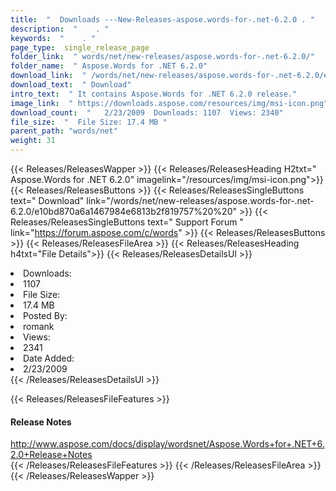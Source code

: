 ```yaml
---
title:  "  Downloads ---New-Releases-aspose.words-for-.net-6.2.0 . " 
description:  "    . " 
keywords:  "    . " 
page_type:  single_release_page
folder_link:  " words/net/new-releases/aspose.words-for-.net-6.2.0/"
folder_name:  " Aspose.Words for .NET 6.2.0"
download_link:  " /words/net/new-releases/aspose.words-for-.net-6.2.0/e10bd870a6a1467984e6813b2f819757"
download_text:  " Download"
intro_text:  " It contains Aspose.Words for .NET 6.2.0 release."
image_link:  " https://downloads.aspose.com/resources/img/msi-icon.png"
download_count:  "   2/23/2009  Downloads: 1107  Views: 2340"
file_size:  "  File Size: 17.4 MB "
parent_path: "words/net"
weight: 31 
---
```


{{< Releases/ReleasesWapper >}}
  {{< Releases/ReleasesHeading H2txt=" Aspose.Words for .NET 6.2.0" imagelink="/resources/img/msi-icon.png">}}
  {{< Releases/ReleasesButtons >}}
    {{< Releases/ReleasesSingleButtons text=" Download" link="/words/net/new-releases/aspose.words-for-.net-6.2.0/e10bd870a6a1467984e6813b2f819757%20%20" >}}
    {{< Releases/ReleasesSingleButtons text=" Support Forum " link="https://forum.aspose.com/c/words" >}}
  {{< Releases/ReleasesButtons >}}
  {{< Releases/ReleasesFileArea >}}
    {{< Releases/ReleasesHeading h4txt="File Details">}}
    {{< Releases/ReleasesDetailsUl >}}
             <li>Downloads:</li><li>1107</li><li>File Size:</li><li>17.4 MB</li><li>Posted By:</li><li>romank</li><li>Views:</li><li>2341</li><li>Date Added:</li><li>2/23/2009</li>
    {{< /Releases/ReleasesDetailsUl >}}

  {{< Releases/ReleasesFileFeatures >}}
      <h4>Release Notes</h4><div><a href="http://www.aspose.com/docs/display/wordsnet/Aspose.Words+for+.NET+6.2.0+Release+Notes">http://www.aspose.com/docs/display/wordsnet/Aspose.Words+for+.NET+6.2.0+Release+Notes</a></div>
  {{< /Releases/ReleasesFileFeatures >}}
 {{< /Releases/ReleasesFileArea >}}
{{< /Releases/ReleasesWapper >}}


